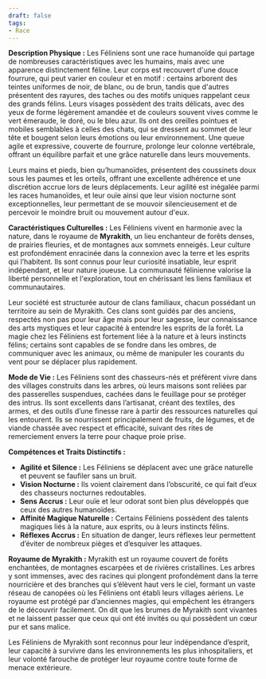 ```yaml
---
draft: false
tags:
- Race
---
```


**Description Physique :**
Les Féliniens sont une race humanoïde qui partage de nombreuses caractéristiques avec les humains, mais avec une apparence distinctement féline. Leur corps est recouvert d'une douce fourrure, qui peut varier en couleur et en motif : certains arborent des teintes uniformes de noir, de blanc, ou de brun, tandis que d'autres présentent des rayures, des taches ou des motifs uniques rappelant ceux des grands félins. Leurs visages possèdent des traits délicats, avec des yeux de forme légèrement amandée et de couleurs souvent vives comme le vert émeraude, le doré, ou le bleu azur. Ils ont des oreilles pointues et mobiles semblables à celles des chats, qui se dressent au sommet de leur tête et bougent selon leurs émotions ou leur environnement. Une queue agile et expressive, couverte de fourrure, prolonge leur colonne vertébrale, offrant un équilibre parfait et une grâce naturelle dans leurs mouvements.

Leurs mains et pieds, bien qu’humanoïdes, présentent des coussinets doux sous les paumes et les orteils, offrant une excellente adhérence et une discrétion accrue lors de leurs déplacements. Leur agilité est inégalée parmi les races humanoïdes, et leur ouïe ainsi que leur vision nocturne sont exceptionnelles, leur permettant de se mouvoir silencieusement et de percevoir le moindre bruit ou mouvement autour d'eux.

**Caractéristiques Culturelles :**
Les Féliniens vivent en harmonie avec la nature, dans le royaume de **Myrakith**, un lieu enchanteur de forêts denses, de prairies fleuries, et de montagnes aux sommets enneigés. Leur culture est profondément enracinée dans la connexion avec la terre et les esprits qui l’habitent. Ils sont connus pour leur curiosité insatiable, leur esprit indépendant, et leur nature joueuse. La communauté félinienne valorise la liberté personnelle et l'exploration, tout en chérissant les liens familiaux et communautaires.

Leur société est structurée autour de clans familiaux, chacun possédant un territoire au sein de Myrakith. Ces clans sont guidés par des anciens, respectés non pas pour leur âge mais pour leur sagesse, leur connaissance des arts mystiques et leur capacité à entendre les esprits de la forêt. La magie chez les Féliniens est fortement liée à la nature et à leurs instincts félins; certains sont capables de se fondre dans les ombres, de communiquer avec les animaux, ou même de manipuler les courants du vent pour se déplacer plus rapidement.

**Mode de Vie :**
Les Féliniens sont des chasseurs-nés et préfèrent vivre dans des villages construits dans les arbres, où leurs maisons sont reliées par des passerelles suspendues, cachées dans le feuillage pour se protéger des intrus. Ils sont excellents dans l’artisanat, créant des textiles, des armes, et des outils d’une finesse rare à partir des ressources naturelles qui les entourent. Ils se nourrissent principalement de fruits, de légumes, et de viande chassée avec respect et efficacité, suivant des rites de remerciement envers la terre pour chaque proie prise.

**Compétences et Traits Distinctifs :**
- **Agilité et Silence :** Les Féliniens se déplacent avec une grâce naturelle et peuvent se faufiler sans un bruit.
- **Vision Nocturne :** Ils voient clairement dans l’obscurité, ce qui fait d’eux des chasseurs nocturnes redoutables.
- **Sens Accrus :** Leur ouïe et leur odorat sont bien plus développés que ceux des autres humanoïdes.
- **Affinité Magique Naturelle :** Certains Féliniens possèdent des talents magiques liés à la nature, aux esprits, ou à leurs instincts félins.
- **Réflexes Accrus :** En situation de danger, leurs réflexes leur permettent d’éviter de nombreux pièges et d’esquiver les attaques.

**Royaume de Myrakith :**
Myrakith est un royaume couvert de forêts enchantées, de montagnes escarpées et de rivières cristallines. Les arbres y sont immenses, avec des racines qui plongent profondément dans la terre nourricière et des branches qui s’élèvent haut vers le ciel, formant un vaste réseau de canopées où les Féliniens ont établi leurs villages aériens. Le royaume est protégé par d’anciennes magies, qui empêchent les étrangers de le découvrir facilement. On dit que les brumes de Myrakith sont vivantes et ne laissent passer que ceux qui ont été invités ou qui possèdent un cœur pur et sans malice.

Les Féliniens de Myrakith sont reconnus pour leur indépendance d’esprit, leur capacité à survivre dans les environnements les plus inhospitaliers, et leur volonté farouche de protéger leur royaume contre toute forme de menace extérieure.